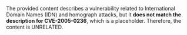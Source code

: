 The provided content describes a vulnerability related to International Domain Names (IDN) and homograph attacks, but it **does not match the description for CVE-2005-0236**, which is a placeholder. Therefore, the content is UNRELATED.